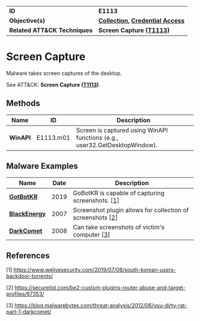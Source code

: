 
<table>
<tr>
<td><b>ID</b></td>
<td><b>E1113</b></td>
</tr>
<tr>
<td><b>Objective(s)</b></td>
<td><b><a href="../collection">Collection</a>, <a href="../credential-access">Credential Access</a></b></td>
</tr>
<tr>
<td><b>Related ATT&CK Techniques</b></td>
<td><b>Screen Capture (<a href="https://attack.mitre.org/techniques/T1113/">T1113</a>)</b></td>
</tr>
</table>


Screen Capture
=============
Malware takes screen captures of the desktop.

See ATT&CK: **Screen Capture ([T1113](https://attack.mitre.org/techniques/T1113/))**.

Methods
-------
|Name|ID|Description|
|---|---|---|
|**WinAPI**|E1113.m01|Screen is captured using WinAPI functions (e.g., user32.GetDesktopWindow).|


Malware Examples
----------------
|Name|Date|Description|
|---|---|---|
|[**GotBotKR**](../xample-malware/gobotkr.md)|2019| GoBotKR is capable of capturing screenshots. [[1]](#1)|
|[**BlackEnergy**](../xample-malware/blackenergy.md)|2007|Screenshot plugin allows for collection of screenshots  [[2]](#2)|
|[**DarkComet**](../xample-malware/dark-comet.md)|2008|Can take screenshots of victim's computer [[3]](#3)|

References
----------
<a name="1">[1]</a> https://www.welivesecurity.com/2019/07/08/south-korean-users-backdoor-torrents/

<a name="2">[2]</a> https://securelist.com/be2-custom-plugins-router-abuse-and-target-profiles/67353/

<a name="3">[3]</a> https://blog.malwarebytes.com/threat-analysis/2012/06/you-dirty-rat-part-1-darkcomet/
